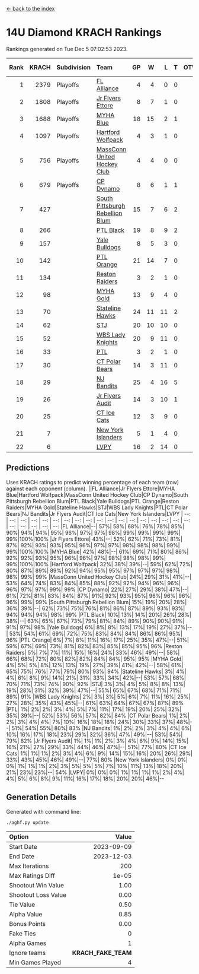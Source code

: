 [<- back to the index](readme.md)
# 14U Diamond KRACH Rankings
Rankings generated on Tue Dec  5 07:02:53 2023.

Rank|KRACH|Subdivision|Team|GP|W|L|T|OTW|OTL|SoS|Exp Wins|Win Diff
---:|---:|:---|:---|---:|---:|---:|---:|---:|---:|---:|---:|---:
1|2379|Playoffs|[FL Alliance](https://gamesheetstats.com/seasons/3663/teams/156905/schedule)|4|4|0|0|0|0|77|4.8|-0.0
2|1808|Playoffs|[Jr Flyers Ettore](https://gamesheetstats.com/seasons/3663/teams/140817/schedule)|8|7|1|0|0|1|343|7.9|0.0
3|1688|Playoffs|[MYHA Blue](https://gamesheetstats.com/seasons/3663/teams/140816/schedule)|18|15|2|1|2|0|342|16.4|0.0
4|1097|Playoffs|[Hartford Wolfpack](https://gamesheetstats.com/seasons/3663/teams/140814/schedule)|4|3|1|0|0|1|492|3.9|0.0
5|756|Playoffs|[MassConn United Hockey Club](https://gamesheetstats.com/seasons/3663/teams/140810/schedule)|4|4|0|0|0|0|23|4.9|0.0
6|679|Playoffs|[CP Dynamo](https://gamesheetstats.com/seasons/3663/teams/140823/schedule)|8|6|1|1|0|0|286|7.4|0.0
7|427||[South Pittsburgh Rebellion Blum](https://gamesheetstats.com/seasons/3663/teams/140812/schedule)|15|7|6|2|0|0|715|8.9|0.0
8|266||[PTL Black](https://gamesheetstats.com/seasons/3663/teams/140815/schedule)|19|8|9|2|0|0|797|9.8|-0.0
9|157||[Yale Bulldogs](https://gamesheetstats.com/seasons/3663/teams/156906/schedule)|8|5|3|0|1|0|125|5.9|0.0
10|142||[PTL Orange](https://gamesheetstats.com/seasons/3663/teams/140821/schedule)|21|14|7|0|1|1|149|14.9|0.0
11|134||[Reston Raiders](https://gamesheetstats.com/seasons/3663/teams/140829/schedule)|3|2|1|0|0|0|124|2.9|0.0
12|98||[MYHA Gold](https://gamesheetstats.com/seasons/3663/teams/140824/schedule)|13|9|4|0|0|1|55|9.9|0.0
13|70||[Stateline Hawks](https://gamesheetstats.com/seasons/3663/teams/140813/schedule)|24|11|11|2|1|1|261|12.9|0.0
14|62||[STJ](https://gamesheetstats.com/seasons/3663/teams/140822/schedule)|20|10|10|0|1|0|161|10.9|0.0
15|52||[WBS Lady Knights](https://gamesheetstats.com/seasons/3663/teams/140825/schedule)|20|9|11|0|0|0|303|9.9|0.0
16|33||[PTL](https://gamesheetstats.com/seasons/3663/teams/140827/schedule)|3|2|1|0|0|0|18|2.9|0.0
17|30||[CT Polar Bears](https://gamesheetstats.com/seasons/3663/teams/140818/schedule)|14|3|11|0|0|0|485|3.9|0.0
18|29||[NJ Bandits](https://gamesheetstats.com/seasons/3663/teams/140811/schedule)|25|4|16|5|0|0|444|7.4|0.0
19|26||[Jr Flyers Audit](https://gamesheetstats.com/seasons/3663/teams/140819/schedule)|14|3|10|1|0|0|155|4.4|0.0
20|25||[CT Ice Cats](https://gamesheetstats.com/seasons/3663/teams/140826/schedule)|12|3|9|0|0|1|302|3.9|0.0
21|7||[New York Islanders](https://gamesheetstats.com/seasons/3663/teams/140832/schedule)|5|1|4|0|0|0|37|1.9|0.0
22|6||[LVPY](https://gamesheetstats.com/seasons/3663/teams/140820/schedule)|16|2|14|0|0|0|59|2.9|0.0

## Predictions
Uses KRACH ratings to predict winning percentage of each team (row) against each opponent (column).
||FL Alliance|Jr Flyers Ettore|MYHA Blue|Hartford Wolfpack|MassConn United Hockey Club|CP Dynamo|South Pittsburgh Rebellion Blum|PTL Black|Yale Bulldogs|PTL Orange|Reston Raiders|MYHA Gold|Stateline Hawks|STJ|WBS Lady Knights|PTL|CT Polar Bears|NJ Bandits|Jr Flyers Audit|CT Ice Cats|New York Islanders|LVPY
| --: | --: | --: | --: | --: | --: | --: | --: | --: | --: | --: | --: | --: | --: | --: | --: | --: | --: | --: | --: | --: | --: | --: 
|FL Alliance|--| 57%| 58%| 68%| 76%| 78%| 85%| 90%| 94%| 94%| 95%| 96%| 97%| 97%| 98%| 99%| 99%| 99%| 99%| 99%|100%|100%
|Jr Flyers Ettore| 43%|--| 52%| 62%| 71%| 73%| 81%| 87%| 92%| 93%| 93%| 95%| 96%| 97%| 97%| 98%| 98%| 98%| 99%| 99%|100%|100%
|MYHA Blue| 42%| 48%|--| 61%| 69%| 71%| 80%| 86%| 92%| 92%| 93%| 95%| 96%| 96%| 97%| 98%| 98%| 98%| 99%| 99%|100%|100%
|Hartford Wolfpack| 32%| 38%| 39%|--| 59%| 62%| 72%| 80%| 87%| 89%| 89%| 92%| 94%| 95%| 95%| 97%| 97%| 97%| 98%| 98%| 99%| 99%
|MassConn United Hockey Club| 24%| 29%| 31%| 41%|--| 53%| 64%| 74%| 83%| 84%| 85%| 88%| 92%| 92%| 94%| 96%| 96%| 96%| 97%| 97%| 99%| 99%
|CP Dynamo| 22%| 27%| 29%| 38%| 47%|--| 61%| 72%| 81%| 83%| 84%| 87%| 91%| 92%| 93%| 95%| 96%| 96%| 96%| 96%| 99%| 99%
|South Pittsburgh Rebellion Blum| 15%| 19%| 20%| 28%| 36%| 39%|--| 62%| 73%| 75%| 76%| 81%| 86%| 87%| 89%| 93%| 93%| 94%| 94%| 94%| 98%| 99%
|PTL Black| 10%| 13%| 14%| 20%| 26%| 28%| 38%|--| 63%| 65%| 67%| 73%| 79%| 81%| 84%| 89%| 90%| 90%| 91%| 91%| 97%| 98%
|Yale Bulldogs|  6%|  8%|  8%| 13%| 17%| 19%| 27%| 37%|--| 53%| 54%| 61%| 69%| 72%| 75%| 83%| 84%| 84%| 86%| 86%| 95%| 96%
|PTL Orange|  6%|  7%|  8%| 11%| 16%| 17%| 25%| 35%| 47%|--| 51%| 59%| 67%| 69%| 73%| 81%| 82%| 83%| 85%| 85%| 95%| 96%
|Reston Raiders|  5%|  7%|  7%| 11%| 15%| 16%| 24%| 33%| 46%| 49%|--| 58%| 66%| 68%| 72%| 80%| 82%| 82%| 84%| 84%| 95%| 95%
|MYHA Gold|  4%|  5%|  5%|  8%| 12%| 13%| 19%| 27%| 39%| 41%| 42%|--| 58%| 61%| 65%| 75%| 76%| 77%| 79%| 80%| 93%| 94%
|Stateline Hawks|  3%|  4%|  4%|  6%|  8%|  9%| 14%| 21%| 31%| 33%| 34%| 42%|--| 53%| 57%| 68%| 70%| 71%| 73%| 74%| 90%| 92%
|STJ|  3%|  3%|  4%|  5%|  8%|  8%| 13%| 19%| 28%| 31%| 32%| 39%| 47%|--| 55%| 65%| 67%| 68%| 71%| 71%| 89%| 91%
|WBS Lady Knights|  2%|  3%|  3%|  5%|  6%|  7%| 11%| 16%| 25%| 27%| 28%| 35%| 43%| 45%|--| 61%| 63%| 64%| 67%| 67%| 87%| 89%
|PTL|  1%|  2%|  2%|  3%|  4%|  5%|  7%| 11%| 17%| 19%| 20%| 25%| 32%| 35%| 39%|--| 52%| 53%| 56%| 57%| 82%| 84%
|CT Polar Bears|  1%|  2%|  2%|  3%|  4%|  4%|  7%| 10%| 16%| 18%| 18%| 24%| 30%| 33%| 37%| 48%|--| 51%| 54%| 55%| 80%| 83%
|NJ Bandits|  1%|  2%|  2%|  3%|  4%|  4%|  6%| 10%| 16%| 17%| 18%| 23%| 29%| 32%| 36%| 47%| 49%|--| 53%| 54%| 79%| 82%
|Jr Flyers Audit|  1%|  1%|  1%|  2%|  3%|  4%|  6%|  9%| 14%| 15%| 16%| 21%| 27%| 29%| 33%| 44%| 46%| 47%|--| 51%| 77%| 80%
|CT Ice Cats|  1%|  1%|  1%|  2%|  3%|  4%|  6%|  9%| 14%| 15%| 16%| 20%| 26%| 29%| 33%| 43%| 45%| 46%| 49%|--| 77%| 80%
|New York Islanders|  0%|  0%|  0%|  1%|  1%|  1%|  2%|  3%|  5%|  5%|  5%|  7%| 10%| 11%| 13%| 18%| 20%| 21%| 23%| 23%|--| 54%
|LVPY|  0%|  0%|  0%|  1%|  1%|  1%|  1%|  2%|  4%|  4%|  5%|  6%|  8%|  9%| 11%| 16%| 17%| 18%| 20%| 20%| 46%|--

## Generation Details

Generated with command line:
```
./aghf.py update
```

| Option | Value |
| :----- | ----: |
| Start Date | 2023-09-09 |
| End Date | 2023-12-03 |
| Max Iterations | 200 |
| Max Ratings Diff | 1e-05 |
| Shootout Win Value | 1.00 |
| Shootout Loss Value | 0.00 |
| Tie Value | 0.50 |
| Alpha Value | 0.85 |
| Bonus Points | 0.00 |
| Fake Ties | 0 |
| Alpha Games | 1 |
| Ignore teams | __KRACH_FAKE_TEAM__ |
| Min Games Played | 4 |

